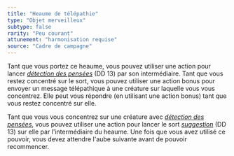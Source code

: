 ```yaml
---
title: "Heaume de télépathie"
type: "Objet merveilleux"
subtype: false
rarity: "Peu courant"
attunement: "harmonisation requise"
source: "Cadre de campagne"
---
```

Tant que vous portez ce heaume, vous pouvez utiliser une action pour lancer [_détection des pensées_](/grimoire/detection-des-pensees/) (DD 13) par son intermédiaire. Tant que vous restez concentré sur le sort, vous pouvez utiliser une action bonus pour envoyer un message télépathique à une créature sur laquelle vous vous concentrez. Elle peut vous répondre (en utilisant une action bonus) tant que vous restez concentré sur elle.

Tant que vous vous concentrez sur une créature avec [_détection des pensées_](/grimoire/detection-des-pensees/), vous pouvez utiliser une action pour lancer le sort [_suggestion_](/grimoire/suggestion/) (DD 13) sur elle par l'intermédiaire du heaume. Une fois que vous avez utilisé ce pouvoir, vous devez attendre l'aube suivante avant de pouvoir recommencer.
